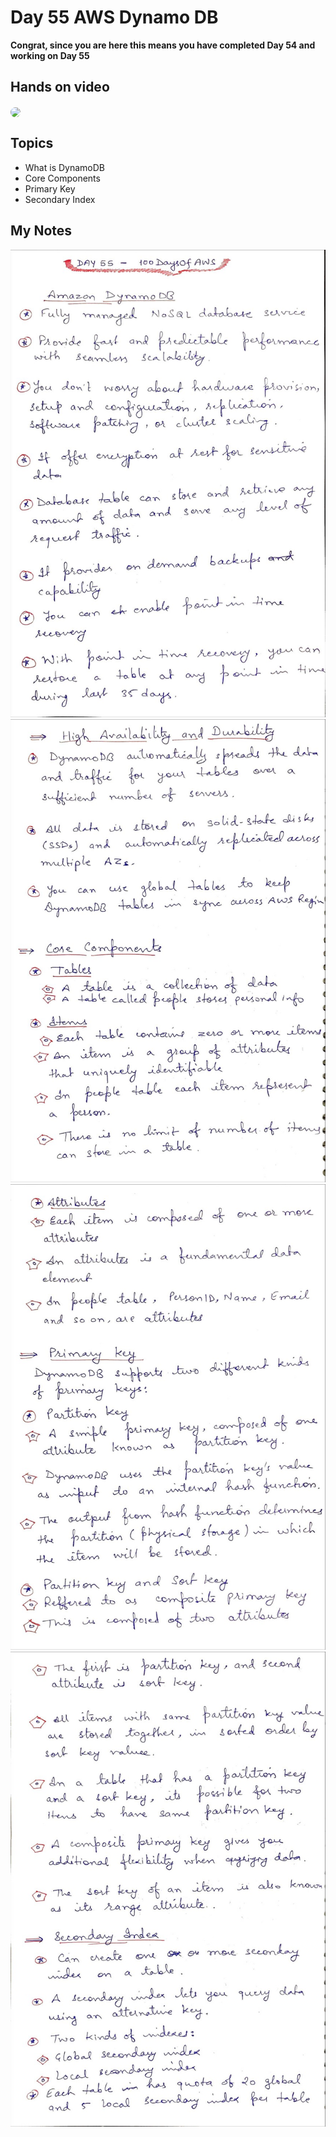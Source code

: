 # Day 55 AWS Dynamo DB

**Congrat, since you are here this means you have completed Day 54 and working on Day 55**

## Hands on video
<a href="https://youtu.be/uipstciGPU0">
<img src="https://i3.ytimg.com/vi/uipstciGPU0/hqdefault.jpg" align="center" width="200" style="border-radius:40px" />
</a>

## Topics
  - What is DynamoDB
  - Core Components
  - Primary Key
  - Secondary Index

## My Notes
  ![1](./images/56eed9932a6180222289dba9e37ad41b253c939c.jpeg)
  ![2](./images/a20cdfbada4dbbc289fdef332f363c2b845c13b2.jpeg)
  ![3](./images/a6861af2feee28b9edb41664f3dede253234157f.jpeg)
  ![4](./images/8c7d4296a2ecb2cd8375217d7a3ac188447de66b.jpeg)

